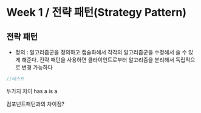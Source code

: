 # Week 1 / 전략 패턴(Strategy Pattern)

## 전략 패턴
- 정의 : 알고리즘군을 정의하고 캡술화해서 각각의 알고리즘군을 수정해서 쓸 수 있게 해준다. 전략 패턴을 사용하면 클라이언트로부터 알고리즘을 분리해서 독립적으로 변경 가능하다

```JAVA
//테스트
```



두가지 차이
has a
is a

컴포넌트패턴과의 차이점?
